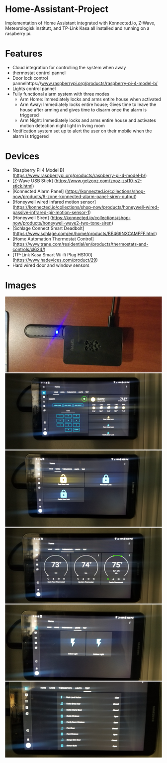 # Home-Assistant-Project
Implementation of Home Assistant integrated with Konnected.io, Z-Wave, Meteorologisk institutt, and TP-Link Kasa all installed and running on a raspberry pi.
# Features
- Cloud integration for controlling the system when away
- thermostat control pannel
- Door lock control pannelhttps://www.raspberrypi.org/products/raspberry-pi-4-model-b/
- Lights control pannel
- Fully functional alarm system with three modes
  - Arm Home: Immediately locks and arms entire house when activated 
  - Arm Away: Immediately locks entire house; Gives time to leave the house after arming and gives time to disarm once the alarm is triggered
  - Arm Night: Immediately locks and arms entire house and activates motion detection night light in living room
- Notification system set up to alert the user on their mobile when the alarm is triggered
# Devices
- [Raspberry Pi 4 Model B] (https://www.raspberrypi.org/products/raspberry-pi-4-model-b/)
- [Z-Wave USB Stick] (https://www.getzooz.com/zooz-zst10-s2-stick.html)
- [Konnected Alarm Panel] (https://konnected.io/collections/shop-now/products/6-zone-konnected-alarm-panel-siren-output)
- [Honeywell wired infared motion sensor] (https://konnected.io/collections/shop-now/products/honeywell-wired-passive-infrared-pir-motion-sensor-1)
- [Honeywell Siren] (https://konnected.io/collections/shop-now/products/honeywell-wave2-two-tone-siren)
- [Schlage Connect Smart Deadbolt] (https://www.schlage.com/en/home/products/BE469NXCAMFFF.html)
- [Home Automation Thermostat Control] (https://www.trane.com/residential/en/products/thermostats-and-controls/xl624/)
- [TP-Link Kasa Smart Wi-fi Plug HS100] (https://www.hadevices.com/product/29)
- Hard wired door and window sensors
# Images
![Pi](https://github.com/AlecVosika/Home-Assistant-Project/blob/master/Images/Pi.jpg)
![UI1](https://github.com/AlecVosika/Home-Assistant-Project/blob/master/Images/UI1.jpg)
![UI2](https://github.com/AlecVosika/Home-Assistant-Project/blob/master/Images/UI2.jpg)
![UI3](https://github.com/AlecVosika/Home-Assistant-Project/blob/master/Images/UI3.jpg)
![UI4](https://github.com/AlecVosika/Home-Assistant-Project/blob/master/Images/UI4.jpg)
![UI5](https://github.com/AlecVosika/Home-Assistant-Project/blob/master/Images/UI5.jpg)

